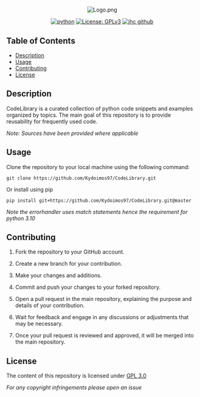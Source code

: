 <div align="center">

#

![Logo.png](https://i.ibb.co/j3WvvNC/Logo.png)



[![python](https://img.shields.io/badge/Python-%3E%3D3.10-blue?style=flat&logo=python&logoColor=white)](https://www.python.org)
[![License: GPLv3](https://img.shields.io/badge/License-GPLv3-green.svg)](https://www.gnu.org/licenses/gpl-3.0)
[![jhc github](https://img.shields.io/badge/Github-Kydoimos97-yellow?style=flat&logo=github)](https://github.com/Kydoimos97)


</div>

## Table of Contents

- [Description](#description)
- [Usage](#usage)
- [Contributing](#contributing)
- [License](#license)

## Description

CodeLibrary is a curated collection of python code snippets and examples organized by topics.
The main goal of this repository is to provide reusability for frequently used code. 

*Note: Sources have been provided where applicable*

## Usage

Clone the repository to your local machine using the following command:

    git clone https://github.com/Kydoimos97/CodeLibrary.git

Or install using pip

    pip install git+https://github.com/Kydoimos97/CodeLibrary.git@master

*Note the errorhandler uses match statements hence the requirement for python 3.10*

## Contributing

1. Fork the repository to your GitHub account.

2. Create a new branch for your contribution.

3. Make your changes and additions.

4. Commit and push your changes to your forked repository.

5. Open a pull request in the main repository, explaining the purpose and details of your contribution.

6. Wait for feedback and engage in any discussions or adjustments that may be necessary.

7. Once your pull request is reviewed and approved, it will be merged into the main repository.

## License

The content of this repository is licensed under [GPL 3.0](https://www.gnu.org/licenses/gpl-3)

*For any copyright infringements please open an issue*